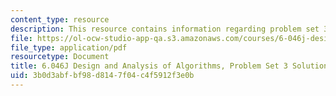 ```yaml
---
content_type: resource
description: This resource contains information regarding problem set 3 solution.
file: https://ol-ocw-studio-app-qa.s3.amazonaws.com/courses/6-046j-design-and-analysis-of-algorithms-spring-2012/3b0d3abfbf98d8147f04c4f5912f3e0b_MIT6_046JS12_ps3_sol.pdf
file_type: application/pdf
resourcetype: Document
title: 6.046J Design and Analysis of Algorithms, Problem Set 3 Solutions
uid: 3b0d3abf-bf98-d814-7f04-c4f5912f3e0b
---
```

